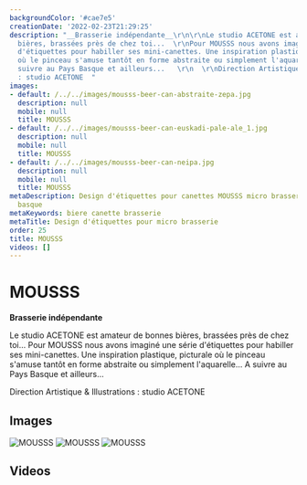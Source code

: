 ```yaml
---
backgroundColor: '#cae7e5'
creationDate: '2022-02-23T21:29:25'
description: "__Brasserie indépendante__\r\n\r\nLe studio ACETONE est amateur de bonnes
  bières, brassées près de chez toi...  \r\nPour MOUSSS nous avons imaginé une série
  d'étiquettes pour habiller ses mini-canettes. Une inspiration plastique, picturale
  où le pinceau s'amuse tantôt en forme abstraite ou simplement l'aquarelle...  \r\nA
  suivre au Pays Basque et ailleurs...   \r\n  \r\nDirection Artistique & Illustrations
  : studio ACETONE  "
images:
- default: /../../images/mousss-beer-can-abstraite-zepa.jpg
  description: null
  mobile: null
  title: MOUSSS
- default: /../../images/mousss-beer-can-euskadi-pale-ale_1.jpg
  description: null
  mobile: null
  title: MOUSSS
- default: /../../images/mousss-beer-can-neipa.jpg
  description: null
  mobile: null
  title: MOUSSS
metaDescription: Design d'étiquettes pour canettes MOUSSS micro brasserie du pays
  basque
metaKeywords: biere canette brasserie
metaTitle: Design d'étiquettes pour micro brasserie
order: 25
title: MOUSSS
videos: []
---
```


# MOUSSS

__Brasserie indépendante__

Le studio ACETONE est amateur de bonnes bières, brassées près de chez toi...
Pour MOUSSS nous avons imaginé une série d'étiquettes pour habiller ses mini-canettes. Une inspiration plastique, picturale où le pinceau s'amuse tantôt en forme abstraite ou simplement l'aquarelle...
A suivre au Pays Basque et ailleurs...

Direction Artistique & Illustrations : studio ACETONE

## Images

![MOUSSS](/../../images/mousss-beer-can-abstraite-zepa.jpg)
![MOUSSS](/../../images/mousss-beer-can-euskadi-pale-ale_1.jpg)
![MOUSSS](/../../images/mousss-beer-can-neipa.jpg)

## Videos
